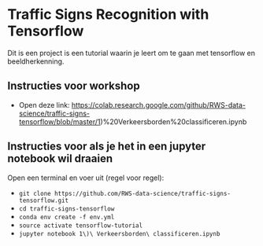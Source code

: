 # Traffic Signs Recognition with Tensorflow
Dit is een project is een tutorial waarin je leert om te gaan met tensorflow en beeldherkenning.

## Instructies voor workshop
* Open deze link: https://colab.research.google.com/github/RWS-data-science/traffic-signs-tensorflow/blob/master/1)%20Verkeersborden%20classificeren.ipynb


## Instructies voor als je het in een jupyter notebook wil draaien
Open een terminal en voer uit (regel voor regel):
 * `git clone https://github.com/RWS-data-science/traffic-signs-tensorflow.git`
 * `cd traffic-signs-tensorflow`
 * `conda env create -f env.yml`
 * `source activate tensorflow-tutorial`
 * `jupyter notebook 1\)\ Verkeersborden\ classificeren.ipynb`


